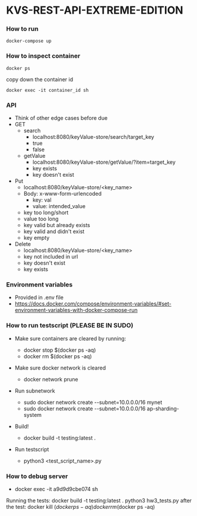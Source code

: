 # KVS-REST-API-EXTREME-EDITION

### How to run

```
docker-compose up
```

### How to inspect container

```
docker ps
```

copy down the container id

```
docker exec -it container_id sh
```

### API

- Think of other edge cases before due
- GET
  - search
    - localhost:8080/keyValue-store/search/target_key
    - true
    - false
  - getValue
    - localhost:8080/keyValue-store/getValue/?item=target_key
    - key exists
    - key doesn't exist
- Put
  - localhost:8080/keyValue-store/<key_name>
  - Body: x-www-form-urlencoded
    - key: val
    - value: intended_value
  - key too long/short
  - value too long
  - key valid but already exists
  - key valid and didn't exist
  - key empty
- Delete
  - localhost:8080/keyValue-store/<key_name>
  - key not included in url
  - key doesn't exist
  - key exists

### Environment variables

- Provided in .env file
- https://docs.docker.com/compose/environment-variables/#set-environment-variables-with-docker-compose-run

### How to run testscript (PLEASE BE IN SUDO)

- Make sure containers are cleared by running:

  - docker stop \$(docker ps -aq)
  - docker rm \$(docker ps -aq)

- Make sure docker network is cleared

  - docker network prune

- Run subnetwork

  - sudo docker network create --subnet=10.0.0.0/16 mynet
  - sudo docker network create --subnet=10.0.0.0/16 ap-sharding-system

- Build!

  - docker build -t testing:latest .

- Run testscript
  - python3 <test_script_name>.py

### How to debug server

- docker exec -it a9d9d9cbe074 sh

Running the tests:
docker build -t testing:latest .
python3 hw3_tests.py
after the test:
docker kill $(docker ps -aq)
docker rm$(docker ps -aq)
